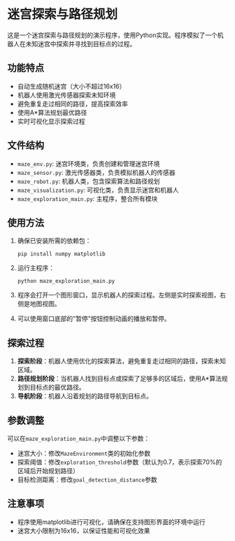 # 迷宫探索与路径规划

这是一个迷宫探索与路径规划的演示程序，使用Python实现。程序模拟了一个机器人在未知迷宫中探索并寻找到目标点的过程。

## 功能特点

- 自动生成随机迷宫（大小不超过16x16）
- 机器人使用激光传感器探索未知环境
- 避免重复走过相同的路径，提高探索效率
- 使用A*算法规划最优路径
- 实时可视化显示探索过程

## 文件结构

- `maze_env.py`: 迷宫环境类，负责创建和管理迷宫环境
- `maze_sensor.py`: 激光传感器类，负责模拟机器人的传感器
- `maze_robot.py`: 机器人类，包含探索算法和路径规划
- `maze_visualization.py`: 可视化类，负责显示迷宫和机器人
- `maze_exploration_main.py`: 主程序，整合所有模块

## 使用方法

1. 确保已安装所需的依赖包：
   ```
   pip install numpy matplotlib
   ```

2. 运行主程序：
   ```
   python maze_exploration_main.py
   ```

3. 程序会打开一个图形窗口，显示机器人的探索过程。左侧是实时探索视图，右侧是地图视图。

4. 可以使用窗口底部的"暂停"按钮控制动画的播放和暂停。

## 探索过程

1. **探索阶段**：机器人使用优化的探索算法，避免重复走过相同的路径，探索未知区域。
2. **路径规划阶段**：当机器人找到目标点或探索了足够多的区域后，使用A*算法规划到目标点的最优路径。
3. **导航阶段**：机器人沿着规划的路径导航到目标点。

## 参数调整

可以在`maze_exploration_main.py`中调整以下参数：
- 迷宫大小：修改`MazeEnvironment`类的初始化参数
- 探索阈值：修改`exploration_threshold`参数（默认为0.7，表示探索70%的区域后开始规划路径）
- 目标检测距离：修改`goal_detection_distance`参数

## 注意事项

- 程序使用matplotlib进行可视化，请确保在支持图形界面的环境中运行
- 迷宫大小限制为16x16，以保证性能和可视化效果 